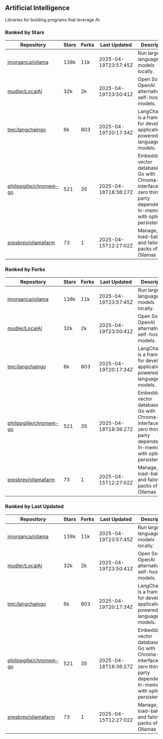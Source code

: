 ## Artificial Intelligence

Libraries for building programs that leverage AI.

### Ranked by Stars

| Repository | Stars | Forks | Last Updated | Description | 
|------------|-------|-------|--------------|-------------|
| [jmorganca/ollama](https://github.com/jmorganca/ollama) | 138k | 11k | 2025-04-19T23:57:45Z |  Run large language models locally. |
| [mudler/LocalAI](https://github.com/mudler/LocalAI) | 32k | 2k | 2025-04-19T23:50:41Z |  Open Source OpenAI alternative, self-host AI models. |
| [tmc/langchaingo](https://github.com/tmc/langchaingo) | 6k | 803 | 2025-04-19T20:17:34Z |  LangChainGo is a framework for developing applications powered by language models. |
| [philippgille/chromem-go](https://github.com/philippgille/chromem-go) | 521 | 35 | 2025-04-18T18:36:27Z |  Embeddable vector database for Go with Chroma-like interface and zero third-party dependencies. In-memory with optional persistence. |
| [presbrey/ollamafarm](https://github.com/presbrey/ollamafarm) | 73 | 1 | 2025-04-15T12:27:02Z |  Manage, load-balance, and failover packs of Ollamas |

### Ranked by Forks

| Repository | Stars | Forks | Last Updated | Description | 
|------------|-------|-------|--------------|-------------|
| [jmorganca/ollama](https://github.com/jmorganca/ollama) | 138k | 11k | 2025-04-19T23:57:45Z |  Run large language models locally. |
| [mudler/LocalAI](https://github.com/mudler/LocalAI) | 32k | 2k | 2025-04-19T23:50:41Z |  Open Source OpenAI alternative, self-host AI models. |
| [tmc/langchaingo](https://github.com/tmc/langchaingo) | 6k | 803 | 2025-04-19T20:17:34Z |  LangChainGo is a framework for developing applications powered by language models. |
| [philippgille/chromem-go](https://github.com/philippgille/chromem-go) | 521 | 35 | 2025-04-18T18:36:27Z |  Embeddable vector database for Go with Chroma-like interface and zero third-party dependencies. In-memory with optional persistence. |
| [presbrey/ollamafarm](https://github.com/presbrey/ollamafarm) | 73 | 1 | 2025-04-15T12:27:02Z |  Manage, load-balance, and failover packs of Ollamas |

### Ranked by Last Updated

| Repository | Stars | Forks | Last Updated | Description | 
|------------|-------|-------|--------------|-------------|
| [jmorganca/ollama](https://github.com/jmorganca/ollama) | 138k | 11k | 2025-04-19T23:57:45Z |  Run large language models locally. |
| [mudler/LocalAI](https://github.com/mudler/LocalAI) | 32k | 2k | 2025-04-19T23:50:41Z |  Open Source OpenAI alternative, self-host AI models. |
| [tmc/langchaingo](https://github.com/tmc/langchaingo) | 6k | 803 | 2025-04-19T20:17:34Z |  LangChainGo is a framework for developing applications powered by language models. |
| [philippgille/chromem-go](https://github.com/philippgille/chromem-go) | 521 | 35 | 2025-04-18T18:36:27Z |  Embeddable vector database for Go with Chroma-like interface and zero third-party dependencies. In-memory with optional persistence. |
| [presbrey/ollamafarm](https://github.com/presbrey/ollamafarm) | 73 | 1 | 2025-04-15T12:27:02Z |  Manage, load-balance, and failover packs of Ollamas |

